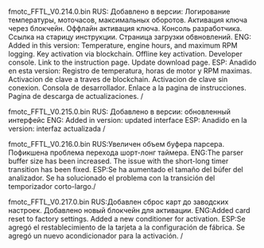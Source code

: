 

fmotc_FFTL_V0.214.0.bin
RUS: Добавлено в версии:
Логирование температуры, моточасов, максимальных 
оборотов.
Активация ключа через блокчейн.
Оффлайн активация ключа.
Консоль разработчика.
Ссылка на 
старицу инструкции.
Страница загрузки обвновлений.
ENG: Added in this version:
Temperature, engine 
hours, and maximum RPM logging.
Key activation via blockchain.
Offline key activation.
Developer console.
Link to the instruction page.
Update download page.
ESP: Anadido en esta version:
Registro de temperatura, horas de motor y RPM maximas.
Activacion de clave a traves de blockchain.
Activacion de clave sin conexion.
Consola de desarrollador.
Enlace a la pagina de instrucciones.
Pagina de descarga de actualizaciones. /

fmotc_FFTL_V0.215.0.bin
RUS: Добавлено в версии:
обновленный интерфейс
ENG: Added in version:
updated interface
ESP: Anadido en la version:
interfaz actualizada /

fmotc_FFTL_V0.216.0.bin
RUS:Увеличен объем буфера парсера. Пофикшена проблема перехода шорт-лонг таймера.
ENG:The parser buffer size has been increased. The issue with the short-long timer transition has been fixed.
ESP:Se ha aumentado el tamaño del búfer del analizador. Se ha solucionado el problema con la transición del temporizador corto-largo./

fmotc_FFTL_V0.217.0.bin 
RUS:Добавлен сброс карт до заводских настроек. Добавлено новый блокчейн для активации.
ENG:Added card reset to factory settings. Added a new conditioner for activation.
ESP:Se agregó el restablecimiento de la tarjeta a la configuración de fábrica. Se agregó un nuevo acondicionador para la activación. /




